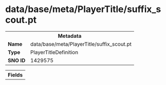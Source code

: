 <h1>data/base/meta/PlayerTitle/suffix_scout.pt</h1><table><tr><th colspan="100%">Metadata</th></tr><tr><td><b>Name</b></td><td>data/base/meta/PlayerTitle/suffix_scout.pt</td></tr><tr><td><b>Type</b></td><td>PlayerTitleDefinition</td></tr><tr><td><b>SNO ID</b></td><td>1429575</td></tr></table>

<table><tr><th colspan="100%">Fields</th></tr></table>

